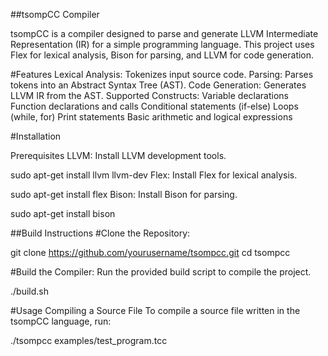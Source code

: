 ##tsompCC Compiler


tsompCC is a compiler designed to parse and generate LLVM Intermediate Representation (IR) for a simple programming language. This project uses Flex for lexical analysis, Bison for parsing, and LLVM for code generation.

#Features
Lexical Analysis: Tokenizes input source code.
Parsing: Parses tokens into an Abstract Syntax Tree (AST).
Code Generation: Generates LLVM IR from the AST.
Supported Constructs:
Variable declarations
Function declarations and calls
Conditional statements (if-else)
Loops (while, for)
Print statements
Basic arithmetic and logical expressions


#Installation

Prerequisites
LLVM: Install LLVM development tools.



sudo apt-get install llvm llvm-dev
Flex: Install Flex for lexical analysis.


sudo apt-get install flex
Bison: Install Bison for parsing.


sudo apt-get install bison

##Build Instructions
#Clone the Repository:

git clone https://github.com/yourusername/tsompcc.git
cd tsompcc

#Build the Compiler:
Run the provided build script to compile the project.

./build.sh

#Usage
Compiling a Source File
To compile a source file written in the tsompCC language, run:


./tsompcc examples/test_program.tcc

